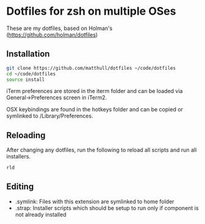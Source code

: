 Dotfiles for zsh on multiple OSes
=================================

These are my dotfiles, based on Holman's (https://github.com/holman/dotfiles)

## Installation

```sh
git clone https://github.com/matthull/dotfiles ~/code/dotfiles
cd ~/code/dotfiles
source install
```

iTerm preferences are stored in the iterm folder and can be loaded via General->Preferences
screen in iTerm2.

OSX keybindings are found in the hotkeys folder and can be copied or symlinked to /Library/Preferences.

## Reloading
After changing any dotfiles, run the following to reload all scripts and run all installers.

```sh
rld
```

## Editing
- .symlink: Files with this extension are symlinked to home folder
- .strap: Installer scripts which should be setup to run only if component is not already installed

